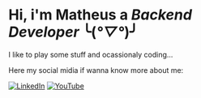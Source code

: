 
# Hi, i'm Matheus a *Backend Developer* ╰(*°▽°*)╯

I like to play some stuff and ocassionaly coding...

Here my social midia if wanna know more about me:

[![LinkedIn](https://img.shields.io/badge/LinkedIn-0A66C2.svg?style=for-the-badge&logo=LinkedIn&logoColor=white)](https://www.linkedin.com/in/friedrichmatheus) [![YouTube](https://img.shields.io/badge/YouTube-FF0000.svg?style=for-the-badge&logo=YouTube&logoColor=white)]([https://www.linkedin.com/in/friedrichmatheus](https://www.youtube.com/@morph.developer))
